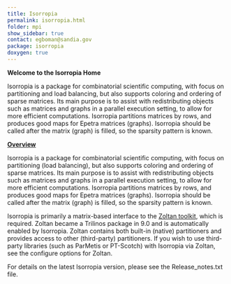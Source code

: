 ```yaml
---
title: Isorropia
permalink: isorropia.html
folder: mpi
show_sidebar: true
contact: egboman@sandia.gov
package: isorropia
doxygen: true
---
```


**Welcome to the Isorropia Home**

Isorropia is a package for combinatorial scientific computing, with focus on partitioning and load balancing, but also supports coloring and ordering of sparse matrices. Its main purpose is to assist with redistributing objects such as matrices and graphs in a parallel execution setting, to allow for more efficient computations. Isorropia partitions matrices by rows, and produces good maps for Epetra matrices (graphs). Isorropia should be called after the matrix (graph) is filled, so the sparsity pattern is known.

<span style="text-decoration: underline;">**Overview**</span>

Isorropia is a package for combinatorial scientific computing, with focus on partitioning (load balancing), but also supports coloring and ordering of sparse matrices. Its main purpose is to assist with redistributing objects such as matrices and graphs in a parallel execution setting, to allow for more efficient computations. Isorropia partitions matrices by rows, and produces good maps for Epetra matrices (graphs). Isorropia should be called after the matrix (graph) is filled, so the sparsity pattern is known.

Isorropia is primarily a matrix-based interface to the [Zoltan toolkit](http://www.cs.sandia.gov/Zoltan/), which is required. Zoltan became a Trilinos package in 9.0 and is automatically enabled by Isorropia. Zoltan contains both built-in (native) partitioners and provides access to other (third-party) partitioners. If you wish to use third-party libraries (such as ParMetis or PT-Scotch) with Isorropia via Zoltan, see the configure options for Zoltan.

For details on the latest Isorropia version, please see the Release_notes.txt file.
